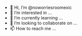 - 👋 Hi, I’m @noworriesroomexic
- 👀 I’m interested in ...
- 🌱 I’m currently learning ...
- 💞️ I’m looking to collaborate on ...
- 📫 How to reach me ...

<!---
noworriesroomexic/noworriesroomexic is a ✨ special ✨ repository because its `README.md` (this file) appears on your GitHub profile.
You can click the Preview link to take a look at your changes.
--->
